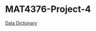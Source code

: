 # MAT4376-Project-4

[Data Dictionary](https://docs.google.com/spreadsheets/d/1YChxFxhDPiaDYDHnIBSFnG-8AQ06vkoaUf_nCnQioMM/edit?usp=sharing)
